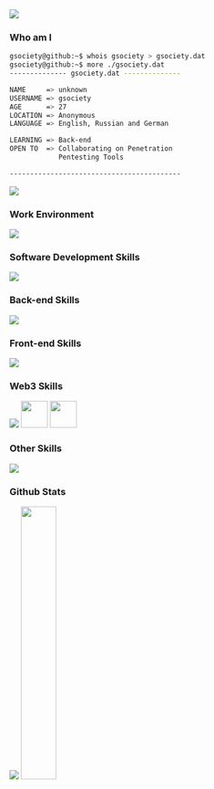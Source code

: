 <img src="https://readme-typing-svg.herokuapp.com?duration=9000&center=true&vCenter=true&width=1000&height=50&lines=WELCOME+TO+GSOCIETY'S+GITHUB+PROFILE.+THANK+YOU+FOR+VIEWING+HIS+PROFILE!">

<h3>Who am I</h3>

```bash
gsociety@github:~$ whois gsociety > gsociety.dat
gsociety@github:~$ more ./gsociety.dat
-------------- gsociety.dat --------------

NAME     => unknown
USERNAME => gsociety
AGE      => 27
LOCATION => Anonymous
LANGUAGE => English, Russian and German

LEARNING => Back-end
OPEN TO  => Collaborating on Penetration
            Pentesting Tools

------------------------------------------
```
<img src="https://img.shields.io/github/followers/gsociety0?logo=github&style=for-the-badge&color=0891b2&labelColor=1c1917">

<br>

<h3>Work Environment</h3>
<p align="left">
    <img src="https://skillicons.dev/icons?i=linux,vscode,git,github,gitlab&perline=6">
</p>

<h3>Software Development Skills</h3>
<p align="left">
    <img src="https://skillicons.dev/icons?i=py,bash,powershell,&perline=6">
</p>

<h3>Back-end Skills</h3>
<p align="left">
    <img src="https://skillicons.dev/icons?i=django,mysql,mongodb,sqlite,postgres,cloudflare&perline=6">
</p>

<h3>Front-end Skills</h3>
<p align="left">
    <img src="https://skillicons.dev/icons?i=html,css&perline=6">
</p>

<h3>Web3 Skills</h3>
<div align="left">
    <img src="https://skillicons.dev/icons?i=solidity&perline=6">
    <img src="https://raw.githubusercontent.com/danielcranney/readme-generator/main/public/icons/skills/ethereum-colored.svg" width="47" height="47">
    <img src="https://raw.githubusercontent.com/danielcranney/readme-generator/main/public/icons/skills/metamask-colored.svg" width="47" height="47">
</div>

<h3>Other Skills</h3>
<pt align="left">
    <img src="https://skillicons.dev/icons?i=bots,ps&perline=6">
</pt>

<br>

<h3>Github Stats</h3>
<div align="left">
    <img src="https://github-readme-stats.vercel.app/api?username=gsociety0&show_icons=true&hide=&count_private=true&title_color=0891b2&text_color=ffffff&icon_color=0891b2&bg_color=1c1917&hide_border=true&show_icons=true">
    <img width="35%" src="https://github-readme-stats.vercel.app/api/top-langs/?username=gsociety0&langs_count=10&title_color=0891b2&text_color=ffffff&icon_color=0891b2&bg_color=1c1917&hide_border=true&locale=en&custom_title=Top%20%Languages">
</div>
